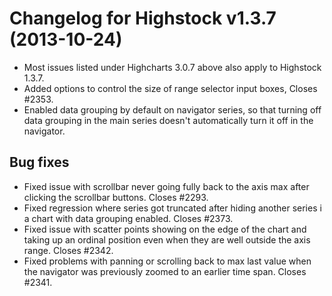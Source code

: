 # Changelog for Highstock v1.3.7 (2013-10-24)
        
- Most issues listed under Highcharts 3.0.7 above also apply to Highstock 1.3.7.
- Added options to control the size of range selector input boxes, Closes #2353.
- Enabled data grouping by default on navigator series, so that turning off data grouping in the main series doesn't automatically turn it off in the navigator.

## Bug fixes
- Fixed issue with scrollbar never going fully back to the axis max after clicking the scrollbar buttons. Closes #2293.
- Fixed regression where series got truncated after hiding another series i a chart with data grouping enabled. Closes #2373.
- Fixed issue with scatter points showing on the edge of the chart and taking up an ordinal position even when they are well outside the axis range. Closes #2342.
- Fixed problems with panning or scrolling back to max last value when the navigator was previously zoomed to an earlier time span. Closes #2341.